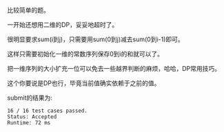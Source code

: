 比较简单的题。

一开始还想用二维的DP，妥妥地超时了。

很明显要求sum(i到j)，只需要用sum(0到j)减去sum(0到i-1)即可。

这样只需要初始化一维的常数序列保存0到i的和就可以了。

把一维序列的大小扩充一位可以免去一些越界判断的麻烦，哈哈，DP常用技巧。

这个你要说是DP也行，毕竟当前值确实依赖于之前的值。

submit的结果为:
```
16 / 16 test cases passed.
Status: Accepted
Runtime: 72 ms
```
